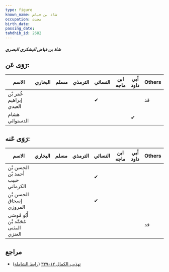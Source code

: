 ```yaml
---
type: figure
known_name: شاذ بن فياض
occupation: محدث
birth_date:
passing_date:
tahdhib_id: 2682
---
```

##### شاذ بن فياض اليشكري البصري

## رَوَى عَن:
| الاسم                    | البخاري | مسلم | الترمذي | النسائي | ابن ماجه | أبي داود | Others |
| ------------------------ | ------- | ---- | ------- | ------- | -------- | -------- | ------ |
| عُمَر بْن إبراهيم العبدي |         |      |         | ✔       |          |          | قد     |
| هشام الدستوائي           |         |      |         |         |          | ✔        |        |
## رَوَى عَنه:
| الاسم                                   | البخاري | مسلم | الترمذي | النسائي | ابن ماجه | أبي داود | Others |
| --------------------------------------- | ------- | ---- | ------- | ------- | -------- | -------- | ------ |
| الحسن بْن أحمد بْن حبيب الكرماني        |         |      |         | ✔       |          |          |        |
| الحسن بْن إسحاق المروزي                 |         |      |         | ✔       |          |          |        |
| أَبُو مُوسَى مُحَمَّد بْن المثنى العنزي |         |      |         |         |          |          | قد     |
## مراجع
- [تهذيب الكمال ١٢-٣٣٩](obsidian://open?vault=Tahdhib-al-Kamal&file=Figures/٢٦٨٢-شاذ%20بن%20فياض%20اليشكري%20البصري) ([رابط الشاملة](https://shamela.ws/book/3722/6112))